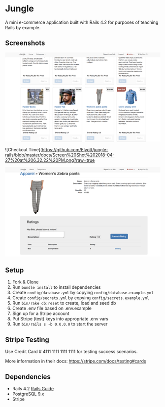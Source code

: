 # Jungle

A mini e-commerce application built with Rails 4.2 for purposes of teaching Rails by example.

## Screenshots

![Homepage With Soldout Item](https://github.com/Elyott/jungle-rails/blob/master/docs/Screen%20Shot%202018-04-27%20at%206.29.27%20PM.png?raw=true)

![Checkout Time](https://github.com/Elyott/jungle-rails/blob/master/docs/Screen%20Shot%202018-04-27%20at%206.32.22%20PM.png?raw=true

![Cool Products Page](https://github.com/Elyott/jungle-rails/blob/master/docs/Screen%20Shot%202018-04-27%20at%206.32.53%20PM.png?raw=true)


## Setup

1. Fork & Clone
2. Run `bundle install` to install dependencies
3. Create `config/database.yml` by copying `config/database.example.yml`
4. Create `config/secrets.yml` by copying `config/secrets.example.yml`
5. Run `bin/rake db:reset` to create, load and seed db
6. Create .env file based on .env.example
7. Sign up for a Stripe account
8. Put Stripe (test) keys into appropriate .env vars
9. Run `bin/rails s -b 0.0.0.0` to start the server

## Stripe Testing

Use Credit Card # 4111 1111 1111 1111 for testing success scenarios.

More information in their docs: <https://stripe.com/docs/testing#cards>

## Dependencies

* Rails 4.2 [Rails Guide](http://guides.rubyonrails.org/v4.2/)
* PostgreSQL 9.x
* Stripe
